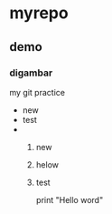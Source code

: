 

# myrepo
## demo
### digambar

my git practice

- new
- test
- 1. new
  2. helow
  3. test
 
     print "Hello word"
